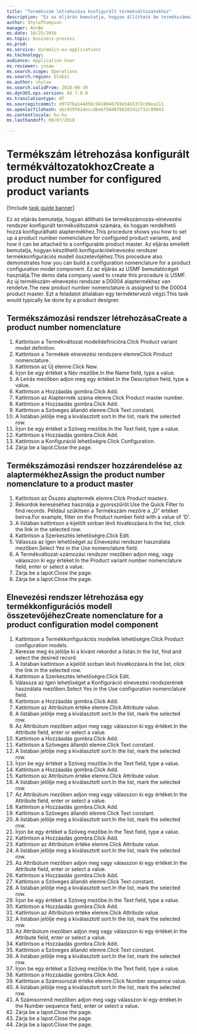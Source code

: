```yaml
--- 
title: "Termékszám létrehozása konfigurált termékváltozatokhoz"
description: "Ez az eljárás bemutatja, hogyan állítható be termékszámozás-elnevezési rendszer konfigurált termékváltozatok számára, és hogyan rendelhető hozzá konfigurálható alaptermékhez."
author: ShylaThompson
manager: AnnBe
ms.date: 10/25/2016
ms.topic: business-process
ms.prod: 
ms.service: dynamics-ax-applications
ms.technology: 
audience: Application User
ms.reviewer: josaw
ms.search.scope: Operations
ms.search.region: Global
ms.author: shylaw
ms.search.validFrom: 2016-06-30
ms.dyn365.ops.version: AX 7.0.0
ms.translationtype: HT
ms.sourcegitcommit: d9747ba144d56c9410846769e5465372c89ea111
ms.openlocfilehash: abc939f62deccdbebf56d0f88165d12732c99043
ms.contentlocale: hu-hu
ms.lasthandoff: 08/07/2018

---
```

# <a name="create-a-product-number-for-configured-product-variants"></a><span data-ttu-id="cb7a4-103">Termékszám létrehozása konfigurált termékváltozatokhoz</span><span class="sxs-lookup"><span data-stu-id="cb7a4-103">Create a product number for configured product variants</span></span>

[!include [task guide banner](../../includes/task-guide-banner.md)]

<span data-ttu-id="cb7a4-104">Ez az eljárás bemutatja, hogyan állítható be termékszámozás-elnevezési rendszer konfigurált termékváltozatok számára, és hogyan rendelhető hozzá konfigurálható alaptermékhez.</span><span class="sxs-lookup"><span data-stu-id="cb7a4-104">This procedure shows you how to set up a product number nomenclature for configured product variants, and how it can be attached to a configurable product master.</span></span> <span data-ttu-id="cb7a4-105">Az eljárás emellett bemutatja, hogyan készíthető konfigurációelnevezési rendszer termékkonfigurációs modell összetevőjéhez.</span><span class="sxs-lookup"><span data-stu-id="cb7a4-105">This procedure also demonstrates how you can build a configuration nomenclature for a product configuration model component.</span></span> <span data-ttu-id="cb7a4-106">Ez az eljárás az USMF bemutatócéget használja.</span><span class="sxs-lookup"><span data-stu-id="cb7a4-106">The demo data company used to create this procedure is USMF.</span></span> <span data-ttu-id="cb7a4-107">Az új termékszám-elnevezési rendszer a D0004 alaptermékhez van rendelve.</span><span class="sxs-lookup"><span data-stu-id="cb7a4-107">The new product number nomenclature is assigned to the D0004 product master.</span></span> <span data-ttu-id="cb7a4-108">Ezt a feladatot általában egy terméktervező végzi.</span><span class="sxs-lookup"><span data-stu-id="cb7a4-108">This task would typically be done by a product designer.</span></span>


## <a name="create-a-product-number-nomenclature"></a><span data-ttu-id="cb7a4-109">Termékszámozási rendszer létrehozása</span><span class="sxs-lookup"><span data-stu-id="cb7a4-109">Create a product number nomenclature</span></span>
1. <span data-ttu-id="cb7a4-110">Kattintson a Termékváltozat modelldefinícióra.</span><span class="sxs-lookup"><span data-stu-id="cb7a4-110">Click Product variant model definition.</span></span>
2. <span data-ttu-id="cb7a4-111">Kattintson a Termékek elnevezési rendszere elemre</span><span class="sxs-lookup"><span data-stu-id="cb7a4-111">Click Product nomenclature.</span></span>
3. <span data-ttu-id="cb7a4-112">Kattintson az Új elemre.</span><span class="sxs-lookup"><span data-stu-id="cb7a4-112">Click New.</span></span>
4. <span data-ttu-id="cb7a4-113">Írjon be egy értéket a Név mezőbe.</span><span class="sxs-lookup"><span data-stu-id="cb7a4-113">In the Name field, type a value.</span></span>
5. <span data-ttu-id="cb7a4-114">A Leírás mezőben adjon meg egy értéket.</span><span class="sxs-lookup"><span data-stu-id="cb7a4-114">In the Description field, type a value.</span></span>
6. <span data-ttu-id="cb7a4-115">Kattintson a Hozzáadás gombra.</span><span class="sxs-lookup"><span data-stu-id="cb7a4-115">Click Add.</span></span>
7. <span data-ttu-id="cb7a4-116">Kattintson az Alaptermék száma elemre.</span><span class="sxs-lookup"><span data-stu-id="cb7a4-116">Click Product master number.</span></span>
8. <span data-ttu-id="cb7a4-117">Kattintson a Hozzáadás gombra.</span><span class="sxs-lookup"><span data-stu-id="cb7a4-117">Click Add.</span></span>
9. <span data-ttu-id="cb7a4-118">Kattintson a Szöveges állandó elemre.</span><span class="sxs-lookup"><span data-stu-id="cb7a4-118">Click Text constant.</span></span>
10. <span data-ttu-id="cb7a4-119">A listában jelölje meg a kiválasztott sort.</span><span class="sxs-lookup"><span data-stu-id="cb7a4-119">In the list, mark the selected row.</span></span>
11. <span data-ttu-id="cb7a4-120">Írjon be egy értéket a Szöveg mezőbe.</span><span class="sxs-lookup"><span data-stu-id="cb7a4-120">In the Text field, type a value.</span></span>
12. <span data-ttu-id="cb7a4-121">Kattintson a Hozzáadás gombra.</span><span class="sxs-lookup"><span data-stu-id="cb7a4-121">Click Add.</span></span>
13. <span data-ttu-id="cb7a4-122">Kattintson a Konfiguráció lehetőségre.</span><span class="sxs-lookup"><span data-stu-id="cb7a4-122">Click Configuration.</span></span>
14. <span data-ttu-id="cb7a4-123">Zárja be a lapot.</span><span class="sxs-lookup"><span data-stu-id="cb7a4-123">Close the page.</span></span>

## <a name="assign-the-product-number-nomenclature-to-a-product-master"></a><span data-ttu-id="cb7a4-124">Termékszámozási rendszer hozzárendelése az alaptermékhez</span><span class="sxs-lookup"><span data-stu-id="cb7a4-124">Assign the product number nomenclature to a product master</span></span>
1. <span data-ttu-id="cb7a4-125">Kattintson az Összes alaptermék elemre.</span><span class="sxs-lookup"><span data-stu-id="cb7a4-125">Click Product masters.</span></span>
2. <span data-ttu-id="cb7a4-126">Rekordok kereséséhez használja a gyorsszűrőt.</span><span class="sxs-lookup"><span data-stu-id="cb7a4-126">Use the Quick Filter to find records.</span></span> <span data-ttu-id="cb7a4-127">Például szűkítsen a Termékszám mezőre a „D” értéket beírva.</span><span class="sxs-lookup"><span data-stu-id="cb7a4-127">For example, filter on the Product number field with a value of 'D'.</span></span>
3. <span data-ttu-id="cb7a4-128">A listában kattintson a kijelölt sorban lévő hivatkozásra.</span><span class="sxs-lookup"><span data-stu-id="cb7a4-128">In the list, click the link in the selected row.</span></span>
4. <span data-ttu-id="cb7a4-129">Kattintson a Szerkesztés lehetőségre.</span><span class="sxs-lookup"><span data-stu-id="cb7a4-129">Click Edit.</span></span>
5. <span data-ttu-id="cb7a4-130">Válassza az Igen lehetőséget az Elnevezési rendszer használata mezőben.</span><span class="sxs-lookup"><span data-stu-id="cb7a4-130">Select Yes in the Use nomenclature field.</span></span>
6. <span data-ttu-id="cb7a4-131">A Termékváltozat-számozási rendszer mezőben adjon meg, vagy válasszon ki egy értéket.</span><span class="sxs-lookup"><span data-stu-id="cb7a4-131">In the Product variant number nomenclature field, enter or select a value.</span></span>
7. <span data-ttu-id="cb7a4-132">Zárja be a lapot.</span><span class="sxs-lookup"><span data-stu-id="cb7a4-132">Close the page.</span></span>
8. <span data-ttu-id="cb7a4-133">Zárja be a lapot.</span><span class="sxs-lookup"><span data-stu-id="cb7a4-133">Close the page.</span></span>

## <a name="create-nomenclature-for-a-product-configuration-model-component"></a><span data-ttu-id="cb7a4-134">Elnevezési rendszer létrehozása egy termékkonfigurációs modell összetevőjéhez</span><span class="sxs-lookup"><span data-stu-id="cb7a4-134">Create nomenclature for a product configuration model component</span></span>
1. <span data-ttu-id="cb7a4-135">Kattintson a Termékkonfigurációs modellek lehetőségre.</span><span class="sxs-lookup"><span data-stu-id="cb7a4-135">Click Product configuration models.</span></span>
2. <span data-ttu-id="cb7a4-136">Keresse meg és jelölje ki a kívánt rekordot a listán.</span><span class="sxs-lookup"><span data-stu-id="cb7a4-136">In the list, find and select the desired record.</span></span>
3. <span data-ttu-id="cb7a4-137">A listában kattintson a kijelölt sorban lévő hivatkozásra.</span><span class="sxs-lookup"><span data-stu-id="cb7a4-137">In the list, click the link in the selected row.</span></span>
4. <span data-ttu-id="cb7a4-138">Kattintson a Szerkesztés lehetőségre.</span><span class="sxs-lookup"><span data-stu-id="cb7a4-138">Click Edit.</span></span>
5. <span data-ttu-id="cb7a4-139">Válassza az Igen lehetőséget a Konfiguráció elnevezési rendszerének használata mezőben.</span><span class="sxs-lookup"><span data-stu-id="cb7a4-139">Select Yes in the Use configuration nomenclature field.</span></span>
6. <span data-ttu-id="cb7a4-140">Kattintson a Hozzáadás gombra.</span><span class="sxs-lookup"><span data-stu-id="cb7a4-140">Click Add.</span></span>
7. <span data-ttu-id="cb7a4-141">Kattintson az Attribútum értéke elemre.</span><span class="sxs-lookup"><span data-stu-id="cb7a4-141">Click Attribute value.</span></span>
8. <span data-ttu-id="cb7a4-142">A listában jelölje meg a kiválasztott sort.</span><span class="sxs-lookup"><span data-stu-id="cb7a4-142">In the list, mark the selected row.</span></span>
9. <span data-ttu-id="cb7a4-143">Az Attribútum mezőben adjon meg vagy válasszon ki egy értéket.</span><span class="sxs-lookup"><span data-stu-id="cb7a4-143">In the Attribute field, enter or select a value.</span></span>
10. <span data-ttu-id="cb7a4-144">Kattintson a Hozzáadás gombra.</span><span class="sxs-lookup"><span data-stu-id="cb7a4-144">Click Add.</span></span>
11. <span data-ttu-id="cb7a4-145">Kattintson a Szöveges állandó elemre.</span><span class="sxs-lookup"><span data-stu-id="cb7a4-145">Click Text constant.</span></span>
12. <span data-ttu-id="cb7a4-146">A listában jelölje meg a kiválasztott sort.</span><span class="sxs-lookup"><span data-stu-id="cb7a4-146">In the list, mark the selected row.</span></span>
13. <span data-ttu-id="cb7a4-147">Írjon be egy értéket a Szöveg mezőbe.</span><span class="sxs-lookup"><span data-stu-id="cb7a4-147">In the Text field, type a value.</span></span>
14. <span data-ttu-id="cb7a4-148">Kattintson a Hozzáadás gombra.</span><span class="sxs-lookup"><span data-stu-id="cb7a4-148">Click Add.</span></span>
15. <span data-ttu-id="cb7a4-149">Kattintson az Attribútum értéke elemre.</span><span class="sxs-lookup"><span data-stu-id="cb7a4-149">Click Attribute value.</span></span>
16. <span data-ttu-id="cb7a4-150">A listában jelölje meg a kiválasztott sort.</span><span class="sxs-lookup"><span data-stu-id="cb7a4-150">In the list, mark the selected row.</span></span>
17. <span data-ttu-id="cb7a4-151">Az Attribútum mezőben adjon meg vagy válasszon ki egy értéket.</span><span class="sxs-lookup"><span data-stu-id="cb7a4-151">In the Attribute field, enter or select a value.</span></span>
18. <span data-ttu-id="cb7a4-152">Kattintson a Hozzáadás gombra.</span><span class="sxs-lookup"><span data-stu-id="cb7a4-152">Click Add.</span></span>
19. <span data-ttu-id="cb7a4-153">Kattintson a Szöveges állandó elemre.</span><span class="sxs-lookup"><span data-stu-id="cb7a4-153">Click Text constant.</span></span>
20. <span data-ttu-id="cb7a4-154">A listában jelölje meg a kiválasztott sort.</span><span class="sxs-lookup"><span data-stu-id="cb7a4-154">In the list, mark the selected row.</span></span>
21. <span data-ttu-id="cb7a4-155">Írjon be egy értéket a Szöveg mezőbe.</span><span class="sxs-lookup"><span data-stu-id="cb7a4-155">In the Text field, type a value.</span></span>
22. <span data-ttu-id="cb7a4-156">Kattintson a Hozzáadás gombra.</span><span class="sxs-lookup"><span data-stu-id="cb7a4-156">Click Add.</span></span>
23. <span data-ttu-id="cb7a4-157">Kattintson az Attribútum értéke elemre.</span><span class="sxs-lookup"><span data-stu-id="cb7a4-157">Click Attribute value.</span></span>
24. <span data-ttu-id="cb7a4-158">A listában jelölje meg a kiválasztott sort.</span><span class="sxs-lookup"><span data-stu-id="cb7a4-158">In the list, mark the selected row.</span></span>
25. <span data-ttu-id="cb7a4-159">Az Attribútum mezőben adjon meg vagy válasszon ki egy értéket.</span><span class="sxs-lookup"><span data-stu-id="cb7a4-159">In the Attribute field, enter or select a value.</span></span>
26. <span data-ttu-id="cb7a4-160">Kattintson a Hozzáadás gombra.</span><span class="sxs-lookup"><span data-stu-id="cb7a4-160">Click Add.</span></span>
27. <span data-ttu-id="cb7a4-161">Kattintson a Szöveges állandó elemre.</span><span class="sxs-lookup"><span data-stu-id="cb7a4-161">Click Text constant.</span></span>
28. <span data-ttu-id="cb7a4-162">A listában jelölje meg a kiválasztott sort.</span><span class="sxs-lookup"><span data-stu-id="cb7a4-162">In the list, mark the selected row.</span></span>
29. <span data-ttu-id="cb7a4-163">Írjon be egy értéket a Szöveg mezőbe.</span><span class="sxs-lookup"><span data-stu-id="cb7a4-163">In the Text field, type a value.</span></span>
30. <span data-ttu-id="cb7a4-164">Kattintson a Hozzáadás gombra.</span><span class="sxs-lookup"><span data-stu-id="cb7a4-164">Click Add.</span></span>
31. <span data-ttu-id="cb7a4-165">Kattintson az Attribútum értéke elemre.</span><span class="sxs-lookup"><span data-stu-id="cb7a4-165">Click Attribute value.</span></span>
32. <span data-ttu-id="cb7a4-166">A listában jelölje meg a kiválasztott sort.</span><span class="sxs-lookup"><span data-stu-id="cb7a4-166">In the list, mark the selected row.</span></span>
33. <span data-ttu-id="cb7a4-167">Az Attribútum mezőben adjon meg vagy válasszon ki egy értéket.</span><span class="sxs-lookup"><span data-stu-id="cb7a4-167">In the Attribute field, enter or select a value.</span></span>
34. <span data-ttu-id="cb7a4-168">Kattintson a Hozzáadás gombra.</span><span class="sxs-lookup"><span data-stu-id="cb7a4-168">Click Add.</span></span>
35. <span data-ttu-id="cb7a4-169">Kattintson a Szöveges állandó elemre.</span><span class="sxs-lookup"><span data-stu-id="cb7a4-169">Click Text constant.</span></span>
36. <span data-ttu-id="cb7a4-170">A listában jelölje meg a kiválasztott sort.</span><span class="sxs-lookup"><span data-stu-id="cb7a4-170">In the list, mark the selected row.</span></span>
37. <span data-ttu-id="cb7a4-171">Írjon be egy értéket a Szöveg mezőbe.</span><span class="sxs-lookup"><span data-stu-id="cb7a4-171">In the Text field, type a value.</span></span>
38. <span data-ttu-id="cb7a4-172">Kattintson a Hozzáadás gombra.</span><span class="sxs-lookup"><span data-stu-id="cb7a4-172">Click Add.</span></span>
39. <span data-ttu-id="cb7a4-173">Kattintson a Számsorozat értéke elemre.</span><span class="sxs-lookup"><span data-stu-id="cb7a4-173">Click Number sequence value.</span></span>
40. <span data-ttu-id="cb7a4-174">A listában jelölje meg a kiválasztott sort.</span><span class="sxs-lookup"><span data-stu-id="cb7a4-174">In the list, mark the selected row.</span></span>
41. <span data-ttu-id="cb7a4-175">A Számsorrend mezőben adjon meg vagy válasszon ki egy értéket.</span><span class="sxs-lookup"><span data-stu-id="cb7a4-175">In the Number sequence field, enter or select a value.</span></span>
42. <span data-ttu-id="cb7a4-176">Zárja be a lapot.</span><span class="sxs-lookup"><span data-stu-id="cb7a4-176">Close the page.</span></span>
43. <span data-ttu-id="cb7a4-177">Zárja be a lapot.</span><span class="sxs-lookup"><span data-stu-id="cb7a4-177">Close the page.</span></span>
44. <span data-ttu-id="cb7a4-178">Zárja be a lapot.</span><span class="sxs-lookup"><span data-stu-id="cb7a4-178">Close the page.</span></span>


